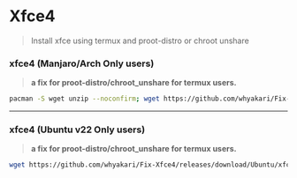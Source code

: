 # Xfce4
> Install xfce using termux and proot-distro or chroot unshare

### xfce4 (Manjaro/Arch Only users)
> **a fix for proot-distro/chroot_unshare for termux users.**
```sh
pacman -S wget unzip --noconfirm; wget https://github.com/whyakari/Fix-Xfce4/releases/download/Arch%2FManjaro/fixInstallXfce.zip; unzip fixInstallXfce.zip; chmod +x tigervnc-fix.sh xfce4_de.sh; ./xfce4_de.sh && ./tigervnc-fix.sh; clear; rm xfce4_de.sh tigervnc-fix.sh fixInstallXfce.zip;
```
---

### xfce4 (Ubuntu v22 Only users)
> **a fix for proot-distro/chroot_unshare for termux users.**
```sh
wget https://github.com/whyakari/Fix-Xfce4/releases/download/Ubuntu/xfce4-ubuntu22.zip; unzip fixInstallXfce.zip; chmod +x tigervnc-fix.sh xfce4_de.sh; ./xfce4_de.sh && ./tigervnc-fix.sh; clear; rm xfce4_de.sh tigervnc-fix.sh fixInstallXfce.zip;
```
